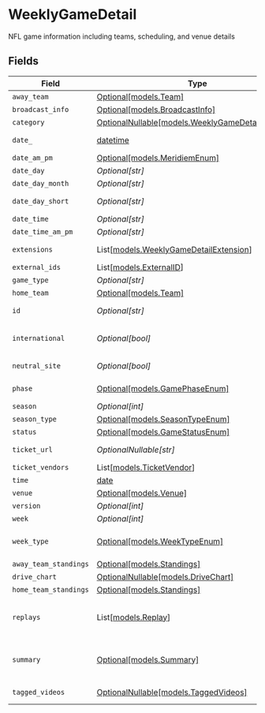 # WeeklyGameDetail

NFL game information including teams, scheduling, and venue details


## Fields

| Field                                                                                      | Type                                                                                       | Required                                                                                   | Description                                                                                | Example                                                                                    |
| ------------------------------------------------------------------------------------------ | ------------------------------------------------------------------------------------------ | ------------------------------------------------------------------------------------------ | ------------------------------------------------------------------------------------------ | ------------------------------------------------------------------------------------------ |
| `away_team`                                                                                | [Optional[models.Team]](../models/team.md)                                                 | :heavy_minus_sign:                                                                         | N/A                                                                                        |                                                                                            |
| `broadcast_info`                                                                           | [Optional[models.BroadcastInfo]](../models/broadcastinfo.md)                               | :heavy_minus_sign:                                                                         | N/A                                                                                        |                                                                                            |
| `category`                                                                                 | [OptionalNullable[models.WeeklyGameDetailCategory]](../models/weeklygamedetailcategory.md) | :heavy_minus_sign:                                                                         | N/A                                                                                        |                                                                                            |
| `date_`                                                                                    | [datetime](https://docs.python.org/3/library/datetime.html#datetime-objects)               | :heavy_minus_sign:                                                                         | Game date (YYYY-MM-DD)                                                                     |                                                                                            |
| `date_am_pm`                                                                               | [Optional[models.MeridiemEnum]](../models/meridiemenum.md)                                 | :heavy_minus_sign:                                                                         | Time of day indicator                                                                      |                                                                                            |
| `date_day`                                                                                 | *Optional[str]*                                                                            | :heavy_minus_sign:                                                                         | Day of week (full)                                                                         |                                                                                            |
| `date_day_month`                                                                           | *Optional[str]*                                                                            | :heavy_minus_sign:                                                                         | Date in M/D format                                                                         |                                                                                            |
| `date_day_short`                                                                           | *Optional[str]*                                                                            | :heavy_minus_sign:                                                                         | Day of week (abbreviated)                                                                  |                                                                                            |
| `date_time`                                                                                | *Optional[str]*                                                                            | :heavy_minus_sign:                                                                         | Time without AM/PM                                                                         |                                                                                            |
| `date_time_am_pm`                                                                          | *Optional[str]*                                                                            | :heavy_minus_sign:                                                                         | Time with AM/PM                                                                            |                                                                                            |
| `extensions`                                                                               | List[[models.WeeklyGameDetailExtension](../models/weeklygamedetailextension.md)]           | :heavy_minus_sign:                                                                         | Additional game data extensions                                                            |                                                                                            |
| `external_ids`                                                                             | List[[models.ExternalID](../models/externalid.md)]                                         | :heavy_minus_sign:                                                                         | N/A                                                                                        |                                                                                            |
| `game_type`                                                                                | *Optional[str]*                                                                            | :heavy_minus_sign:                                                                         | Type of game                                                                               | UNSPECIFIED                                                                                |
| `home_team`                                                                                | [Optional[models.Team]](../models/team.md)                                                 | :heavy_minus_sign:                                                                         | N/A                                                                                        |                                                                                            |
| `id`                                                                                       | *Optional[str]*                                                                            | :heavy_minus_sign:                                                                         | Unique game identifier                                                                     |                                                                                            |
| `international`                                                                            | *Optional[bool]*                                                                           | :heavy_minus_sign:                                                                         | Whether game is played internationally                                                     |                                                                                            |
| `neutral_site`                                                                             | *Optional[bool]*                                                                           | :heavy_minus_sign:                                                                         | Whether game is at neutral venue                                                           |                                                                                            |
| `phase`                                                                                    | [Optional[models.GamePhaseEnum]](../models/gamephaseenum.md)                               | :heavy_minus_sign:                                                                         | Current phase of the game                                                                  |                                                                                            |
| `season`                                                                                   | *Optional[int]*                                                                            | :heavy_minus_sign:                                                                         | Season year                                                                                |                                                                                            |
| `season_type`                                                                              | [Optional[models.SeasonTypeEnum]](../models/seasontypeenum.md)                             | :heavy_minus_sign:                                                                         | Type of NFL season                                                                         | REG                                                                                        |
| `status`                                                                                   | [Optional[models.GameStatusEnum]](../models/gamestatusenum.md)                             | :heavy_minus_sign:                                                                         | Game status                                                                                |                                                                                            |
| `ticket_url`                                                                               | *OptionalNullable[str]*                                                                    | :heavy_minus_sign:                                                                         | Primary ticket purchase URL                                                                |                                                                                            |
| `ticket_vendors`                                                                           | List[[models.TicketVendor](../models/ticketvendor.md)]                                     | :heavy_minus_sign:                                                                         | N/A                                                                                        |                                                                                            |
| `time`                                                                                     | [date](https://docs.python.org/3/library/datetime.html#date-objects)                       | :heavy_minus_sign:                                                                         | Game time in UTC                                                                           |                                                                                            |
| `venue`                                                                                    | [Optional[models.Venue]](../models/venue.md)                                               | :heavy_minus_sign:                                                                         | N/A                                                                                        |                                                                                            |
| `version`                                                                                  | *Optional[int]*                                                                            | :heavy_minus_sign:                                                                         | Data version number                                                                        |                                                                                            |
| `week`                                                                                     | *Optional[int]*                                                                            | :heavy_minus_sign:                                                                         | Week number                                                                                |                                                                                            |
| `week_type`                                                                                | [Optional[models.WeekTypeEnum]](../models/weektypeenum.md)                                 | :heavy_minus_sign:                                                                         | Type of week (HOF, Preseason, Regular season)                                              |                                                                                            |
| `away_team_standings`                                                                      | [Optional[models.Standings]](../models/standings.md)                                       | :heavy_minus_sign:                                                                         | N/A                                                                                        |                                                                                            |
| `drive_chart`                                                                              | [OptionalNullable[models.DriveChart]](../models/drivechart.md)                             | :heavy_minus_sign:                                                                         | Drive-by-drive data                                                                        |                                                                                            |
| `home_team_standings`                                                                      | [Optional[models.Standings]](../models/standings.md)                                       | :heavy_minus_sign:                                                                         | N/A                                                                                        |                                                                                            |
| `replays`                                                                                  | List[[models.Replay](../models/replay.md)]                                                 | :heavy_minus_sign:                                                                         | Replay video information (populated when includeReplays=true)                              |                                                                                            |
| `summary`                                                                                  | [Optional[models.Summary]](../models/summary.md)                                           | :heavy_minus_sign:                                                                         | Live game state summary including score, possession, and game situation                    |                                                                                            |
| `tagged_videos`                                                                            | [OptionalNullable[models.TaggedVideos]](../models/taggedvideos.md)                         | :heavy_minus_sign:                                                                         | Tagged video content                                                                       |                                                                                            |